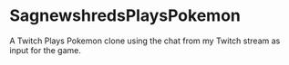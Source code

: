 # SagnewshredsPlaysPokemon
A Twitch Plays Pokemon clone using the chat from my Twitch stream as input for the game.
